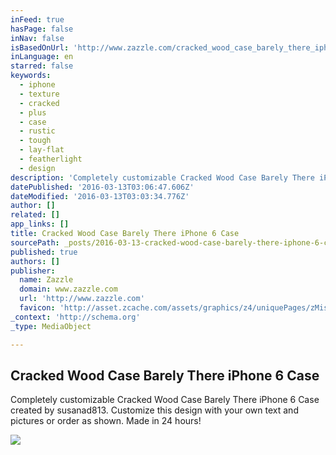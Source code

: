 ```yaml
---
inFeed: true
hasPage: false
inNav: false
isBasedOnUrl: 'http://www.zazzle.com/cracked_wood_case_barely_there_iphone_6_case-256244991163411050'
inLanguage: en
starred: false
keywords:
  - iphone
  - texture
  - cracked
  - plus
  - case
  - rustic
  - tough
  - lay-flat
  - featherlight
  - design
description: 'Completely customizable Cracked Wood Case Barely There iPhone 6 Case created by susanad813. Customize this design with your own text and pictures or order as shown. Made in 24 hours!'
datePublished: '2016-03-13T03:06:47.606Z'
dateModified: '2016-03-13T03:03:34.776Z'
author: []
related: []
app_links: []
title: Cracked Wood Case Barely There iPhone 6 Case
sourcePath: _posts/2016-03-13-cracked-wood-case-barely-there-iphone-6-case.md
published: true
authors: []
publisher:
  name: Zazzle
  domain: www.zazzle.com
  url: 'http://www.zazzle.com'
  favicon: 'http://asset.zcache.com/assets/graphics/z4/uniquePages/zMisc/favicons/favicon.ico'
_context: 'http://schema.org'
_type: MediaObject

---
```

<article style=""><h1>Cracked Wood Case Barely There iPhone 6 Case</h1><p>Completely customizable Cracked Wood Case Barely There iPhone 6 Case created by susanad813. Customize this design with your own text and pictures or order as shown. Made in 24 hours!</p><img src="https://s3-us-west-2.amazonaws.com/the-grid-img/p/cffe9a8d040ef1b013528a8257b414b7ac556f04.jpg" /></article>